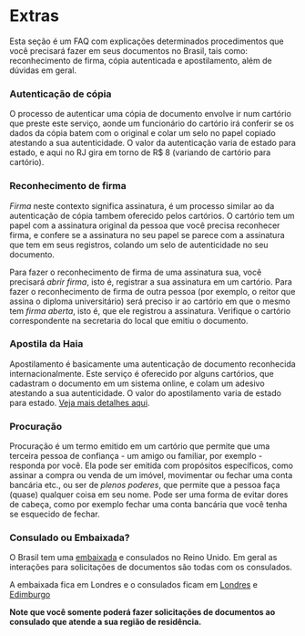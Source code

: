 # Extras

Esta seção é um FAQ com explicações determinados procedimentos que você precisará fazer em seus documentos no Brasil, tais como: reconhecimento de firma, cópia autenticada e apostilamento, além de dúvidas em geral.

### Autenticação de cópia

O processo de autenticar uma cópia de documento envolve ir num cartório que preste este serviço, aonde um funcionário do cartório irá conferir se os dados da cópia batem com o original e colar um selo no papel copiado atestando a sua autenticidade. O valor da autenticação varia de estado para estado, e aqui no RJ gira em torno de R$ 8 (variando de cartório para cartório).

### Reconhecimento de firma

_Firma_ neste contexto significa assinatura, é um processo similar ao da autenticação de cópia tambem oferecido pelos cartórios. O cartório tem um papel com a assinatura original da pessoa que você precisa reconhecer firma, e confere se a assinatura no seu papel se parece com a assinatura que tem em seus registros, colando um selo de autenticidade no seu documento.

Para fazer o reconhecimento de firma de uma assinatura sua, você precisará _abrir firma_, isto é, registrar a sua assinatura em um cartório. Para fazer o reconhecimento de firma de outra pessoa (por exemplo, o reitor que assina o diploma universitário) será preciso ir ao cartório em que o mesmo tem _firma aberta_, isto é, que ele registrou a assinatura. Verifique o cartório correspondente na secretaria do local que emitiu o documento.

### Apostila da Haia

Apostilamento é basicamente uma autenticação de documento reconhecida internacionalmente. Este serviço é oferecido por alguns cartórios, que cadastram o documento em um sistema online, e colam um adesivo atestando a sua autenticidade. O valor do apostilamento varia de estado para estado. [Veja mais detalhes aqui](https://www.cnj.jus.br/poder-judiciario/relacoes-internacionais/apostila-da-haia/).

### Procuração

Procuração é um termo emitido em um cartório que permite que uma terceira pessoa de confiança - um amigo ou familiar, por exemplo - responda por você. Ela pode ser emitida com propósitos específicos, como assinar a compra ou venda de um imóvel, movimentar ou fechar uma conta bancária etc., ou ser de _plenos poderes_, que permite que a pessoa faça (quase) qualquer coisa em seu nome. Pode ser uma forma de evitar dores de cabeça, como por exemplo fechar uma conta bancária que você tenha se esquecido de fechar.

### Consulado ou Embaixada?

O Brasil tem uma [embaixada](https://ec-londres.itamaraty.gov.br/) e consulados no Reino Unido. Em geral as interações para solicitações de documentos são todas com os consulados.

A embaixada fica em Londres e o consulados ficam em [Londres](https://www.gov.br/mre/pt-br/consulado-londres) e [Edimburgo](https://www.gov.br/mre/pt-br/consulado-edimburgo)

**Note que você somente poderá fazer solicitações de documentos ao consulado que atende a sua região de residência.**
